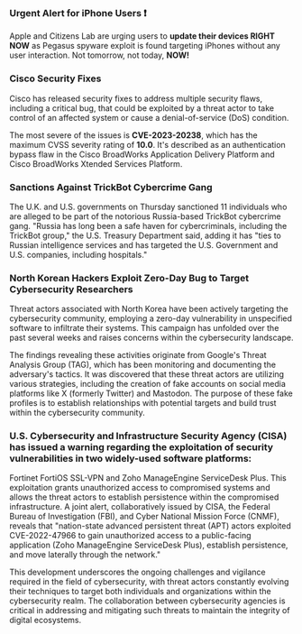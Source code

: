 ### Urgent Alert for iPhone Users ❗️
Apple and Citizens Lab are urging users to **update their devices RIGHT NOW** as Pegasus spyware exploit is found targeting iPhones without any user interaction. Not tomorrow, not today, **NOW!**

### Cisco Security Fixes
Cisco has released security fixes to address multiple security flaws, including a critical bug, that could be exploited by a threat actor to take control of an affected system or cause a denial-of-service (DoS) condition.

The most severe of the issues is **CVE-2023-20238**, which has the maximum CVSS severity rating of **10.0**. It's described as an authentication bypass flaw in the Cisco BroadWorks Application Delivery Platform and Cisco BroadWorks Xtended Services Platform.

### Sanctions Against TrickBot Cybercrime Gang
The U.K. and U.S. governments on Thursday sanctioned 11 individuals who are alleged to be part of the notorious Russia-based TrickBot cybercrime gang.
"Russia has long been a safe haven for cybercriminals, including the TrickBot group," the U.S. Treasury Department said, adding it has "ties to Russian 
intelligence services and has targeted the U.S. Government and U.S. companies, including hospitals."

### North Korean Hackers Exploit Zero-Day Bug to Target Cybersecurity Researchers

Threat actors associated with North Korea have been actively targeting the cybersecurity community, employing a zero-day vulnerability in unspecified software to infiltrate their systems. This campaign has unfolded over the past several weeks and raises concerns within the cybersecurity landscape.

The findings revealing these activities originate from Google's Threat Analysis Group (TAG), which has been monitoring and documenting the adversary's tactics. It was discovered that these threat actors are utilizing various strategies, including the creation of fake accounts on social media platforms like X (formerly Twitter) and Mastodon. The purpose of these fake profiles is to establish relationships with potential targets and build trust within the cybersecurity community.

### U.S. Cybersecurity and Infrastructure Security Agency (CISA) has issued a warning regarding the exploitation of security vulnerabilities in two widely-used software platforms: 

Fortinet FortiOS SSL-VPN and Zoho ManageEngine ServiceDesk Plus. This exploitation grants unauthorized access to compromised systems and allows the threat actors to establish persistence within the compromised infrastructure. A joint alert, collaboratively issued by CISA, the Federal Bureau of Investigation (FBI), and Cyber National Mission Force (CNMF), reveals that "nation-state advanced persistent threat (APT) actors exploited CVE-2022-47966 to gain unauthorized access to a public-facing application (Zoho ManageEngine ServiceDesk Plus), establish persistence, and move laterally through the network."

This development underscores the ongoing challenges and vigilance required in the field of cybersecurity, with threat actors constantly evolving their techniques to target both individuals and organizations within the cybersecurity realm. The collaboration between cybersecurity agencies is critical in addressing and mitigating such threats to maintain the integrity of digital ecosystems.
